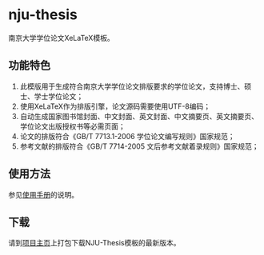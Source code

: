 nju-thesis
==========

南京大学学位论文XeLaTeX模板。

功能特色
---

1. 此模版用于生成符合南京大学学位论文排版要求的学位论文，支持博士、硕士、学士学位论文；
2. 使用XeLaTeX作为排版引擎，论文源码需要使用UTF-8编码；
3. 自动生成国家图书馆封面、中文封面、英文封面、中文摘要页、英文摘要页、学位论文出版授权书等必需页面；
4. 论文的排版符合《GB/T 7713.1-2006 学位论文编写规则》国家规范；
5. 参考文献的排版符合《GB/T 7714-2005 文后参考文献着录规则》国家规范；

使用方法
---

参见[使用手册](https://raw.github.com/Haixing-Hu/nju-thesis/master/manual/njuthesis-manual.pdf)的说明。

下载
---

请到[项目主页](http://haixing-hu.github.io/nju-thesis/)上打包下载NJU-Thesis模板的最新版本。


